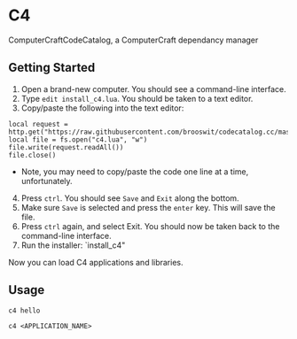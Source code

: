 # C4

ComputerCraftCodeCatalog, a ComputerCraft dependancy manager

## Getting Started

1. Open a brand-new computer. You should see a command-line interface.
2. Type `edit install_c4.lua`. You should be taken to a text editor.
3. Copy/paste the following into the text editor:

```
local request = http.get("https://raw.githubusercontent.com/brooswit/codecatalog.cc/master/c4.lua")
local file = fs.open("c4.lua", "w")
file.write(request.readAll())
file.close()
```

* Note, you may need to copy/paste the code one line at a time, unfortunately.

4. Press `ctrl`. You should see `Save` and `Exit` along the bottom.
5. Make sure `Save` is selected and press the `enter` key. This will save the file.
6. Press `ctrl` again, and select Exit. You should now be taken back to the command-line interface.
7. Run the installer: `install_c4"

Now you can load C4 applications and libraries.

## Usage

`c4 hello`

`c4 <APPLICATION_NAME>`
